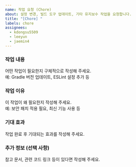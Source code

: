```yaml
---
name: 작업 요청 (Chore)
about: 설정 변경, 빌드 도구 업데이트, 기타 유지보수 작업을 요청합니다.
title: "[Chore] "
labels: chore
assignees:
  - kdongsu5509
  - leeyun
  - jaemin4
---
```


### 작업 내용

어떤 작업이 필요한지 구체적으로 작성해 주세요.  
예: Gradle 버전 업데이트, ESLint 설정 추가 등

### 작업 이유

이 작업이 왜 필요한지 작성해 주세요.  
예: 보안 패치 적용 필요, 최신 기능 사용 등

### 기대 효과

작업 완료 후 기대되는 효과를 작성해 주세요.

### 추가 정보 (선택 사항)

참고 문서, 관련 코드 링크 등이 있다면 작성해 주세요.

